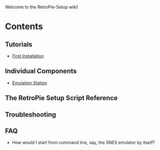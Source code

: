 Welcome to the RetroPie-Setup wiki!

# Contents

## Tutorials
* [First Installation](https://github.com/petrockblog/RetroPie-Setup/wiki/First-Installation)

## Individual Components
* [Emulation Station](https://github.com/petrockblog/RetroPie-Setup/wiki/EmulationStation)

## The RetroPie Setup Script Reference

## Troubleshooting

## FAQ

* How would I start from command line, say, the SNES emulator by itself?